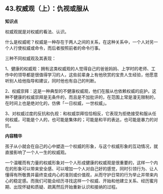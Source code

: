 ## 43.权威观（上）：仇视或服从
**知识点**


 权威观就是对权威的看法、认识。


什么是权威呢？权威是一种存在于两人之间的关系，在这种关系中，一个人对另一个人行使权威或命令，而后者按照前者的命令行事。


三种不同权威观及其表现：


1、健康的权威观：拥有这类权威观的人觉得自己的爸爸妈妈、上学时的老师、工作中的领导都是很值得学习的人，这些前辈身上有他欣赏的宝贵人生经验，他愿意听别人给他指导和建议，同时他也有自己的判断。


2、权威崇拜：这是一种典型的不健康权威观，他们在服从也依赖权威的庇护。这种不健康的权威崇拜是无条件的，而且是不加批评的，在范围上常是漫无限制的，在时间上也是绝对化的，仿佛「一日权威，一世权威」。


3、对权威过度的反抗和仇视：和权威崇拜恰恰相反，它表现为拒绝接受和服从任何权威，可能是个人的，也可能是集体的；可能是和平的表达，也可能是暴力的对抗。


**内容精华**


孩子从小就会在自己的心中塑造一个权威的形象，与这个权威形象的互动情况，就直接影响了一个人一生的权威观。


一个温暖而有力量的权威形象对一个人形成健康的权威观是很重要的，这样一个内在的形象可以带来安全感、可以增加一个人对自己好的感觉，同时引领行为、让人懂得有所敬畏并最终变成内心的准则或价值观，从而守护日常的行为举止并带来内心的稳定感。而我们可能会经历寻找这样一个权威、开始和他建立关系、经历蜜月期、出现怀疑和质疑、疏离然后开始重新认识和接纳的过程。

